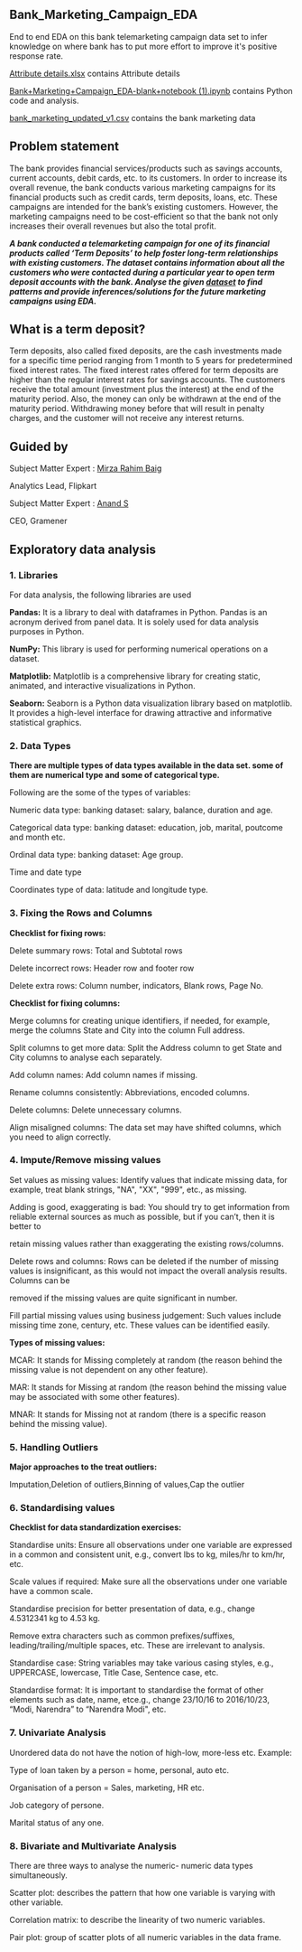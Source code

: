 ## Bank_Marketing_Campaign_EDA
End to end EDA on this bank telemarketing campaign data set to infer knowledge on where bank has to put more effort to improve it's positive response rate.

[Attribute details.xlsx](https://github.com/ABHIJITHCV11/Bank_Marketing_Campaign_EDA/blob/master/Attribute%20details.xlsx) contains Attribute details

[Bank+Marketing+Campaign_EDA-blank+notebook (1).ipynb](https://github.com/ABHIJITHCV11/Bank_Marketing_Campaign_EDA/blob/master/Bank%2BMarketing%2BCampaign_EDA-blank%2Bnotebook%20(1).ipynb)
contains Python code and analysis.

[bank_marketing_updated_v1.csv](https://github.com/ABHIJITHCV11/Bank_Marketing_Campaign_EDA/blob/master/bank_marketing_updated_v1.csv) contains the bank marketing data


## Problem statement
The bank provides financial services/products such as savings accounts, current accounts, debit cards, etc. to its customers.
In order to increase its overall revenue, the bank conducts various marketing campaigns for its financial products such as credit cards, term deposits, loans, etc.
These campaigns are intended for the bank’s existing customers.
However, the marketing campaigns need to be cost-efficient so that the bank not only increases their overall revenues but also the total profit. 


***A bank conducted a telemarketing campaign for one of its financial products called ‘Term Deposits’ to help foster long-term relationships with existing customers. 
The dataset contains information about all the customers who were contacted during a particular year to open term deposit accounts with the bank.
Analyse the given [dataset](https://github.com/ABHIJITHCV11/Bank_Marketing_Campaign_EDA/blob/master/bank_marketing_updated_v1.csv) 
to find patterns and provide inferences/solutions for the future marketing campaigns using EDA.***

## What is a term deposit?

Term deposits, also called fixed deposits, are the cash investments made for a specific time period ranging from 1 month to 5 years for predetermined fixed interest rates.
The fixed interest rates offered for term deposits are higher than the regular interest rates for savings accounts.
The customers receive the total amount (investment plus the interest) at the end of the maturity period.
Also, the money can only be withdrawn at the end of the maturity period.
Withdrawing money before that will result in penalty charges, and the customer will not receive any interest returns.

## Guided by
Subject Matter Expert : [Mirza Rahim Baig](https://www.linkedin.com/in/rahim-baig/?originalSubdomain=de)

Analytics Lead, Flipkart

Subject Matter Expert : [Anand S](https://www.linkedin.com/in/sanand0/)

CEO, Gramener

## Exploratory data analysis

### 1. Libraries

For data analysis, the following libraries are used

**Pandas:** It is a library to deal with dataframes in Python. Pandas is an acronym derived from panel data. It is solely used for data analysis purposes in Python.

**NumPy:** This library is used for performing numerical operations on a dataset.

**Matplotlib:** Matplotlib is a comprehensive library for creating static, animated, and interactive visualizations in Python.

**Seaborn:** Seaborn is a Python data visualization library based on matplotlib. It provides a high-level interface for drawing attractive and informative statistical graphics.

### 2. Data Types

**There are multiple types of data types available in the data set. some of them are numerical type and some of categorical type.**

Following are the some of the types of variables:

Numeric data type: banking dataset: salary, balance, duration and age.

Categorical data type: banking dataset: education, job, marital, poutcome and month etc.

Ordinal data type: banking dataset: Age group.

Time and date type

Coordinates type of data: latitude and longitude type.

### 3. Fixing the Rows and Columns

**Checklist for fixing rows:**

Delete summary rows: Total and Subtotal rows

Delete incorrect rows: Header row and footer row

Delete extra rows: Column number, indicators, Blank rows, Page No.

**Checklist for fixing columns:**

Merge columns for creating unique identifiers, if needed, for example, merge the columns State and City into the column Full address.

Split columns to get more data: Split the Address column to get State and City columns to analyse each separately.

Add column names: Add column names if missing.

Rename columns consistently: Abbreviations, encoded columns.

Delete columns: Delete unnecessary columns.

Align misaligned columns: The data set may have shifted columns, which you need to align correctly.

### 4. Impute/Remove missing values

Set values as missing values: Identify values that indicate missing data, for example, treat blank strings, "NA", "XX", "999", etc., as missing.

Adding is good, exaggerating is bad: You should try to get information from reliable external sources as much as possible, but if you can’t, then it is better to 

retain missing values rather than exaggerating the existing rows/columns.

Delete rows and columns: Rows can be deleted if the number of missing values is insignificant, as this would not impact the overall analysis results. Columns can be 

removed if the missing values are quite significant in number.

Fill partial missing values using business judgement: Such values include missing time zone, century, etc. These values can be identified easily.

**Types of missing values:**

MCAR: It stands for Missing completely at random (the reason behind the missing value is not dependent on any other feature).

MAR: It stands for Missing at random (the reason behind the missing value may be associated with some other features).

MNAR: It stands for Missing not at random (there is a specific reason behind the missing value).

###  5. Handling Outliers

**Major approaches to the treat outliers:**

Imputation,Deletion of outliers,Binning of values,Cap the outlier

### 6. Standardising values
**Checklist for data standardization exercises:**

Standardise units: Ensure all observations under one variable are expressed in a common and consistent unit, e.g., convert lbs to kg, miles/hr to km/hr, etc.

Scale values if required: Make sure all the observations under one variable have a common scale.

Standardise precision for better presentation of data, e.g., change 4.5312341 kg to 4.53 kg.

Remove extra characters such as common prefixes/suffixes, leading/trailing/multiple spaces, etc. These are irrelevant to analysis.

Standardise case: String variables may take various casing styles, e.g., UPPERCASE, lowercase, Title Case, Sentence case, etc.

Standardise format: It is important to standardise the format of other elements such as date, name, etce.g., change 23/10/16 to 2016/10/23, “Modi, Narendra” to “Narendra Modi", etc.

### 7. Univariate Analysis

Unordered data do not have the notion of high-low, more-less etc. Example:

Type of loan taken by a person = home, personal, auto etc.

Organisation of a person = Sales, marketing, HR etc.

Job category of persone.

Marital status of any one.

### 8. Bivariate and Multivariate Analysis

There are three ways to analyse the numeric- numeric data types simultaneously.

Scatter plot: describes the pattern that how one variable is varying with other variable.

Correlation matrix: to describe the linearity of two numeric variables.

Pair plot: group of scatter plots of all numeric variables in the data frame.

